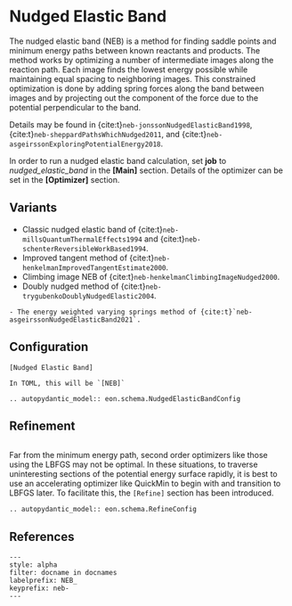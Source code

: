# Nudged Elastic Band

The nudged elastic band (NEB) is a method for finding saddle points and minimum
energy paths between known reactants and products. The method works by
optimizing a number of intermediate images along the reaction path. Each image
finds the lowest energy possible while maintaining equal spacing to neighboring
images. This constrained optimization is done by adding spring forces along the
band between images and by projecting out the component of the force due to the
potential perpendicular to the band.

Details may be found in {cite:t}`neb-jonssonNudgedElasticBand1998`,
{cite:t}`neb-sheppardPathsWhichNudged2011`, and
{cite:t}`neb-asgeirssonExploringPotentialEnergy2018`.

In order to run a nudged elastic band calculation, set **job** to
*nudged_elastic_band* in the **[Main]** section. Details of the optimizer can be
set in the **[Optimizer]** section.

## Variants

- Classic nudged elastic band of {cite:t}`neb-millsQuantumThermalEffects1994` and {cite:t}`neb-schenterReversibleWorkBased1994`.
- Improved tangent method of {cite:t}`neb-henkelmanImprovedTangentEstimate2000`.
- Climbing image NEB of {cite:t}`neb-henkelmanClimbingImageNudged2000`.
- Doubly nudged method of {cite:t}`neb-trygubenkoDoublyNudgedElastic2004`.

```{versionadded} 2.0
- The energy weighted varying springs method of {cite:t}`neb-asgeirssonNudgedElasticBand2021`.
```

## Configuration

```{code-block} ini
[Nudged Elastic Band]
```


```{versionchanged} 2.1
In TOML, this will be `[NEB]`
```


```{eval-rst}
.. autopydantic_model:: eon.schema.NudgedElasticBandConfig
```

## Refinement

```{versionadded} 2.0
```

Far from the minimum energy path, second order optimizers like those using the
LBFGS may not be optimal. In these situations, to traverse uninteresting
sections of the potential energy surface rapidly, it is best to use an
accelerating optimizer like QuickMin to begin with and transition to LBFGS
later. To facilitate this, the `[Refine]` section has been introduced.

```{eval-rst}
.. autopydantic_model:: eon.schema.RefineConfig
```

## References

```{bibliography}
---
style: alpha
filter: docname in docnames
labelprefix: NEB_
keyprefix: neb-
---
```

